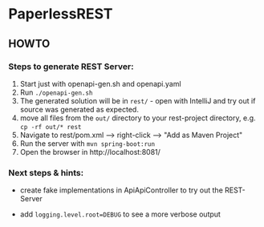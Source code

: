 # PaperlessREST

## HOWTO

### Steps to generate REST Server:

1. Start just with openapi-gen.sh and openapi.yaml
2. Run ```./openapi-gen.sh```
3. The generated solution will be in ```rest/``` - open with IntelliJ and try out if source was generated as expected.
4. move all files from the ```out/``` directory to your rest-project directory, e.g.
      ```cp -rf out/* rest```
4. Navigate to rest/pom.xml --> right-click --> "Add as Maven Project"
5. Run the server with ```mvn spring-boot:run```
6. Open the browser in http://localhost:8081/

### Next steps & hints:

* create fake implementations in ApiApiController to try out the REST-Server

* add ```logging.level.root=DEBUG``` to see a more verbose output